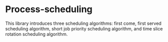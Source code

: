 # Process-scheduling
This library introduces three scheduling algorithms: first come, first served scheduling algorithm, short job priority scheduling algorithm, and time slice rotation scheduling algorithm.

